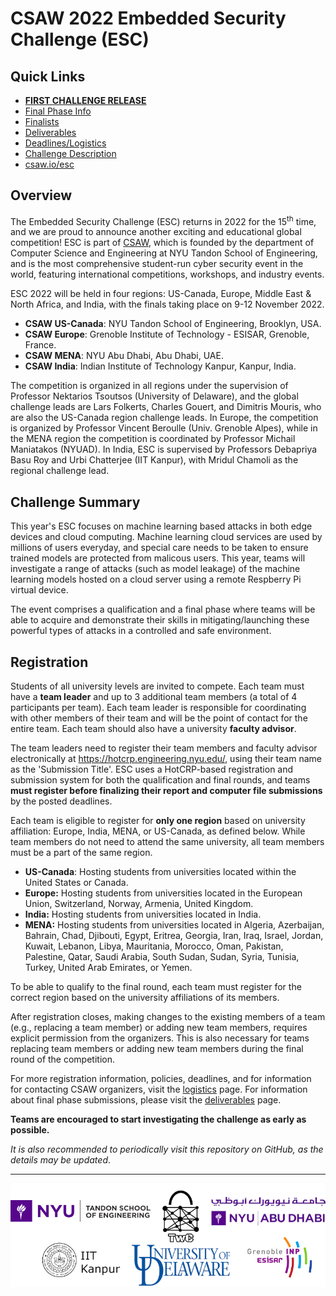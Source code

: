 CSAW 2022 Embedded Security Challenge (ESC)
===========================================

## Quick Links

* [**FIRST CHALLENGE RELEASE**](https://github.com/TrustworthyComputing/csaw_esc_2022/blob/main/challenges/7r0j4n_1)
* [Final Phase Info](https://github.com/TrustworthyComputing/csaw_esc_2022/blob/main/final_phase.md)
* [Finalists](https://github.com/TrustworthyComputing/csaw_esc_2022/blob/main/finalists.md)
* [Deliverables](https://github.com/TrustworthyComputing/csaw_esc_2022/blob/main/deliverables.md)
* [Deadlines/Logistics](https://github.com/TrustworthyComputing/csaw_esc_2022/blob/main/logistics.md#competition-deadlines)
* [Challenge Description](https://github.com/TrustworthyComputing/csaw_esc_2022/blob/main/challenge_description.md#esc-2021-challenge-description)
* [csaw.io/esc](https://www.csaw.io/esc)

## Overview

The Embedded Security Challenge (ESC) returns in 2022 for the 15<sup>th</sup> time, and we are proud to announce another exciting and educational global competition! ESC is part of [CSAW](https://www.csaw.io/), which is founded by the department of Computer Science and Engineering at NYU Tandon School of Engineering, and is the most comprehensive student-run cyber security event in the world, featuring international competitions, workshops, and industry events.

ESC 2022 will be held in four regions: US-Canada, Europe, Middle East & North Africa, and India, with the finals taking place on 9-12 November 2022.

-   **CSAW US-Canada**: NYU Tandon School of Engineering, Brooklyn, USA.
-   **CSAW Europe**: Grenoble Institute of Technology - ESISAR, Grenoble, France.
-   **CSAW MENA**: NYU Abu Dhabi, Abu Dhabi, UAE.
-   **CSAW India**: Indian Institute of Technology Kanpur, Kanpur, India.

The competition is organized in all regions under the supervision of Professor Nektarios Tsoutsos (University of Delaware), and the global challenge leads are Lars Folkerts, Charles Gouert, and Dimitris Mouris, who are also the US-Canada region challenge leads.
In Europe, the competition is organized by Professor Vincent Beroulle (Univ. Grenoble Alpes), while in the MENA region the competition is coordinated by Professor Michail Maniatakos (NYUAD). 
In India, ESC is supervised by Professors Debapriya Basu Roy and Urbi Chatterjee (IIT Kanpur), with Mridul Chamoli  as the regional challenge lead.

## Challenge Summary
This year's ESC focuses on machine learning based attacks in both edge devices and cloud computing. Machine learning cloud services are used by millions of users everyday, and special care needs to be taken to ensure trained models are protected from malicous users. This year, teams will investigate a range of attacks (such as model leakage) of the machine learning models hosted on a cloud server using a remote Respberry Pi virtual device. 

The event comprises a qualification and a final phase where teams will be able to acquire and demonstrate their skills in mitigating/launching these powerful types of attacks in a controlled and safe environment.

## Registration

Students of all university levels are invited to compete. Each team must have a **team leader** and up to 3 additional team members (a total of 4 participants per team). Each team leader is responsible for coordinating with other members of their team and will be the point of contact for the entire team. Each team should also have a university **faculty advisor**.


The team leaders need to register their team members and faculty advisor electronically at https://hotcrp.engineering.nyu.edu/, using their team name as the 'Submission Title'. ESC uses a HotCRP-based registration and submission system for both the qualification and final rounds, and teams **must register before finalizing their report and computer file submissions** by the posted deadlines.


Each team is eligible to register for **only one region** based on university affiliation: Europe, India, MENA, or US-Canada, as defined below.
While team members do not need to attend the same university, all team members must be a part of the same region.

-   **US-Canada**: Hosting students from universities located within the United States or Canada.
-   **Europe:** Hosting students from universities located in the European Union, Switzerland, Norway, Armenia, United Kingdom.
-   **India:** Hosting students from universities located in India.
-   **MENA:** Hosting students from universities located in Algeria, Azerbaijan, Bahrain, Chad, Djibouti, Egypt, Eritrea, Georgia, Iran, Iraq, Israel, Jordan, Kuwait, Lebanon, Libya, Mauritania, Morocco, Oman, Pakistan, Palestine, Qatar, Saudi Arabia, South Sudan, Sudan, Syria, Tunisia, Turkey, United Arab Emirates, or Yemen.


To be able to qualify to the final round, each team must register for the correct region based on the university affiliations of its members.


After registration closes, making changes to the existing members of a team (e.g., replacing a team member) or adding new team members, requires explicit permission from the organizers. This is also necessary for teams replacing team members or adding new team members during the final round of the competition.


For more registration information, policies, deadlines, and for information for contacting CSAW organizers, visit the [logistics](logistics.md) page. For information about final phase submissions, please visit the [deliverables](deliverables.md) page.

**Teams are encouraged to start investigating the challenge as early as possible.**

*It is also recommended to periodically visit this repository on GitHub, as the details may be updated*.


---

<p align="center">
    <img src="./logos/logos.png" alt="logos"/>
</p>


[badge-license]: https://img.shields.io/badge/license-MIT-green.svg

